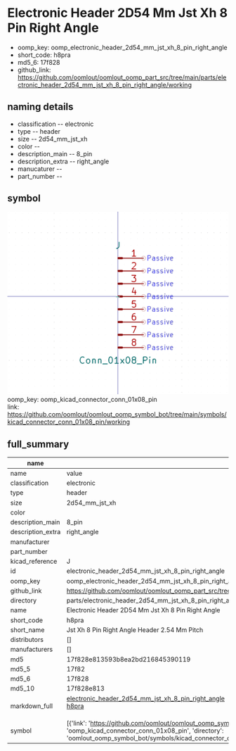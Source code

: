 # Electronic Header 2D54 Mm Jst Xh 8 Pin Right Angle

  
* oomp_key: oomp_electronic_header_2d54_mm_jst_xh_8_pin_right_angle 
* short_code: h8pra
* md5_6: 17f828  
* github_link: https://github.com/oomlout/oomlout_oomp_part_src/tree/main/parts/electronic_header_2d54_mm_jst_xh_8_pin_right_angle/working  
## naming details
* classification -- electronic
* type -- header
* size -- 2d54_mm_jst_xh
* color -- 
* description_main -- 8_pin
* description_extra -- right_angle
* manucaturer -- 
* part_number -- 



## symbol

![](symbol/0/working/working_600.png)  
oomp_key: oomp_kicad_connector_conn_01x08_pin  
link: https://github.com/oomlout/oomlout_oomp_symbol_bot/tree/main/symbols/kicad_connector_conn_01x08_pin/working  


## full_summary
| name | value | 
| --- | --- | 
| name | value | 
| classification | electronic | 
| type | header | 
| size | 2d54_mm_jst_xh | 
| color |  | 
| description_main | 8_pin | 
| description_extra | right_angle | 
| manufacturer |  | 
| part_number |  | 
| kicad_reference | J | 
| id | electronic_header_2d54_mm_jst_xh_8_pin_right_angle | 
| oomp_key | oomp_electronic_header_2d54_mm_jst_xh_8_pin_right_angle | 
| github_link | https://github.com/oomlout/oomlout_oomp_part_src/tree/main/parts/electronic_header_2d54_mm_jst_xh_8_pin_right_angle/working | 
| directory | parts/electronic_header_2d54_mm_jst_xh_8_pin_right_angle | 
| name | Electronic Header 2D54 Mm Jst Xh 8 Pin Right Angle | 
| short_code | h8pra | 
| short_name | Jst Xh 8 Pin Right Angle Header 2.54 Mm Pitch | 
| distributors | [] | 
| manufacturers | [] | 
| md5 | 17f828e813593b8ea2bd216845390119 | 
| md5_5 | 17f82 | 
| md5_6 | 17f828 | 
| md5_10 | 17f828e813 | 
| markdown_full | [electronic_header_2d54_mm_jst_xh_8_pin_right_angle](https://github.com/oomlout/oomlout_oomp_part_src/tree/main/parts/electronic_header_2d54_mm_jst_xh_8_pin_right_angle/working)<br>[h8pra](https://github.com/oomlout/oomlout_oomp_part_src/tree/main/parts/electronic_header_2d54_mm_jst_xh_8_pin_right_angle/working)<br><br> | 
| symbol | [{'link': 'https://github.com/oomlout/oomlout_oomp_symbol_bot/tree/main/symbols/kicad_connector_conn_01x08_pin', 'oomp_key': 'oomp_kicad_connector_conn_01x08_pin', 'directory': 'oomlout_oomp_symbol_bot/symbols/kicad_connector_conn_01x08_pin//working/working.kicad_sym'}] | 
